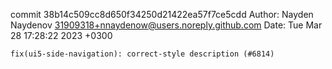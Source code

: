 commit 38b14c509cc8d650f34250d21422ea57f7ce5cdd
Author: Nayden Naydenov <31909318+nnaydenow@users.noreply.github.com>
Date:   Tue Mar 28 17:28:22 2023 +0300

    fix(ui5-side-navigation): correct-style description (#6814)
